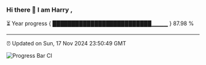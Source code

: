 ### Hi there 👋 I am Harry , 

⏳ Year progress { ██████████████████████████▁▁▁▁ } 87.98 %

---

⏰ Updated on Sun, 17 Nov 2024 23:50:49 GMT

![Progress Bar CI](https://github.com/duykhang68/duykhang68/workflows/Progress%20Bar%20CI/badge.svg)
